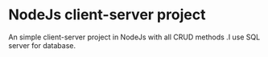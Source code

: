 # NodeJs client-server project
An simple client-server project in NodeJs with all CRUD methods .I use SQL server for database.